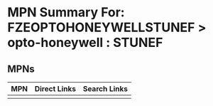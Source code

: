 



# MPN Summary For: FZEOPTOHONEYWELLSTUNEF > opto-honeywell : STUNEF

## MPNs
  

|MPN|Direct Links|Search Links|
| :--- | :--- | :--- |
||||
